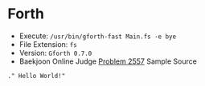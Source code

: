 # Forth

* Execute: `/usr/bin/gforth-fast Main.fs -e bye`
* File Extension: `fs`
* Version: `Gforth 0.7.0`
* Baekjoon Online Judge [Problem 2557](https://www.acmicpc.net/problem/2557) Sample Source
````
." Hello World!"
````


